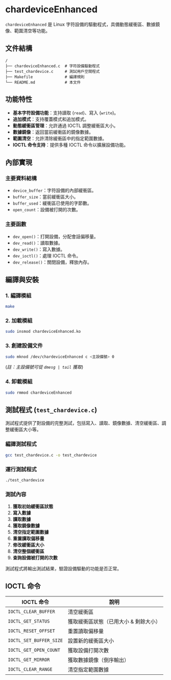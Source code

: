 # chardeviceEnhanced

`chardeviceEnhanced` 是 Linux 字符設備的驅動程式，具備動態緩衝區、數據鏡像、範圍清空等功能。

## 文件結構
```
/
├── chardeviceEnhanced.c  # 字符設備驅動程式
├── test_chardevice.c     # 測試用戶空間程式
├── Makefile              # 編譯規則
└── README.md             # 本文件
```

## 功能特性
- **基本字符設備功能**：支持讀取 (`read`)、寫入 (`write`)。
- **追加模式**：支持覆蓋模式和追加模式。
- **動態緩衝區管理**：允許通過 IOCTL 調整緩衝區大小。
- **數據鏡像**：返回當前緩衝區的鏡像數據。
- **範圍清空**：允許清除緩衝區中的指定範圍數據。
- **IOCTL 命令支持**：提供多種 IOCTL 命令以擴展設備功能。

## 內部實現

### 主要資料結構
- `device_buffer`：字符設備的內部緩衝區。
- `buffer_size`：當前緩衝區大小。
- `buffer_used`：緩衝區已使用的字節數。
- `open_count`：設備被打開的次數。

### 主要函數
- `dev_open()`：打開設備，分配會話偏移量。
- `dev_read()`：讀取數據。
- `dev_write()`：寫入數據。
- `dev_ioctl()`：處理 IOCTL 命令。
- `dev_release()`：關閉設備，釋放內存。

## 編譯與安裝
### 1. 編譯模組
```sh
make
```

### 2. 加載模組
```sh
sudo insmod chardeviceEnhanced.ko
```

### 3. 創建設備文件
```sh
sudo mknod /dev/chardeviceEnhanced c <主設備號> 0
```
(*註：主設備號可從 `dmesg | tail` 獲取*)

### 4. 卸載模組
```sh
sudo rmmod chardeviceEnhanced
```

## 測試程式 (`test_chardevice.c`)
測試程式提供了對設備的完整測試，包括寫入、讀取、鏡像數據、清空緩衝區、調整緩衝區大小等。

### 編譯測試程式
```sh
gcc test_chardevice.c -o test_chardevice
```

### 運行測試程式
```sh
./test_chardevice
```

### 測試內容
1. **獲取初始緩衝區狀態**
2. **寫入數據**
3. **讀取數據**
4. **獲取鏡像數據**
5. **清空指定範圍數據**
6. **重置讀取偏移量**
7. **修改緩衝區大小**
8. **清空整個緩衝區**
9. **查詢設備被打開的次數**

測試程式將輸出測試結果，驗證設備驅動的功能是否正常。

## IOCTL 命令
| IOCTL 命令 | 說明 |
|------------|------|
| `IOCTL_CLEAR_BUFFER` | 清空緩衝區 |
| `IOCTL_GET_STATUS` | 獲取緩衝區狀態（已用大小 & 剩餘大小） |
| `IOCTL_RESET_OFFSET` | 重置讀取偏移量 |
| `IOCTL_SET_BUFFER_SIZE` | 設置新的緩衝區大小 |
| `IOCTL_GET_OPEN_COUNT` | 獲取設備打開次數 |
| `IOCTL_GET_MIRROR` | 獲取數據鏡像（倒序輸出） |
| `IOCTL_CLEAR_RANGE` | 清空指定範圍數據 |
